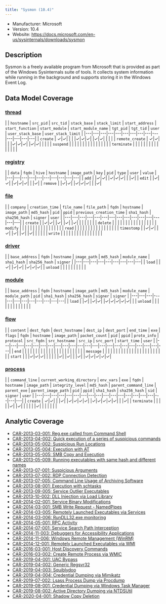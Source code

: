 ```yaml
---
title: "Sysmon (10.4)"
---
```


- Manufacturer: Microsoft
- Version: 10.4
- Website: https://docs.microsoft.com/en-us/sysinternals/downloads/sysmon


## Description
Sysmon is a freely available program from Microsoft that is provided as part of the Windows Sysinternals suite of tools. It collects system information while running in the background and supports storing it in the Windows Event Log.



## Data Model Coverage

### [thread](../data_model/thread)

| | `hostname` | `src_pid` | `src_tid` | `stack_base` | `stack_limit` | `start_address` | `start_function` | `start_module` | `start_module_name` | `tgt_pid` | `tgt_tid` | `user` | `user_stack_base` | `user_stack_limit` |
|---|---|---|---|---|---|---|---|---|---|---|---|---|---|
| `create` | ✓|✓| | | |✓|✓|✓| |✓|✓| | | |
| `remote_create` | ✓|✓| | | |✓|✓|✓| |✓|✓| | | |
| `suspend` |  | | | | | | | | | | | | | |
| `terminate` |  | | | | | | | | | | | | | |

### [registry](../data_model/registry)

| | `data` | `fqdn` | `hive` | `hostname` | `image_path` | `key` | `pid` | `type` | `user` | `value` |
|---|---|---|---|---|---|---|---|---|---|
| `add` |  |✓|✓| |✓|✓|✓| | |✓|
| `edit` |  |✓|✓| |✓|✓|✓| | |✓|
| `remove` |  |✓|✓| |✓|✓|✓| | |✓|

### [file](../data_model/file)

| | `company` | `creation_time` | `file_name` | `file_path` | `fqdn` | `hostname` | `image_path` | `md5_hash` | `pid` | `ppid` | `previous_creation_time` | `sha1_hash` | `sha256_hash` | `signer` | `user` |
|---|---|---|---|---|---|---|---|---|---|---|---|---|---|---|
| `create` |  |✓|✓| |✓| |✓| |✓| | | | | | |
| `delete` |  | | | | | | | | | | | | | | |
| `modify` |  | | | | | | | | | | | | | | |
| `read` |  | | | | | | | | | | | | | | |
| `timestomp` |  |✓|✓| |✓| |✓| |✓| |✓| | | | |
| `write` |  | | | | | | | | | | | | | | |

### [driver](../data_model/driver)

| | `base_address` | `fqdn` | `hostname` | `image_path` | `md5_hash` | `module_name` | `sha1_hash` | `sha256_hash` | `signer` |
|---|---|---|---|---|---|---|---|---|
| `load` |  |✓| |✓|✓| |✓|✓|✓|
| `unload` |  | | | | | | | | |

### [module](../data_model/module)

| | `base_address` | `fqdn` | `hostname` | `image_path` | `md5_hash` | `module_name` | `module_path` | `pid` | `sha1_hash` | `sha256_hash` | `signer` | `signer` |
|---|---|---|---|---|---|---|---|---|---|---|---|
| `load` |  |✓| |✓|✓| |✓|✓|✓|✓|✓| |
| `unload` |  | | | | | | | | | | | |

### [flow](../data_model/flow)

| | `content` | `dest_fqdn` | `dest_hostname` | `dest_ip` | `dest_port` | `end_time` | `exe` | `flags` | `fqdn` | `hostname` | `image_path` | `packet_count` | `pid` | `ppid` | `proto_info` | `protocol` | `src_fqdn` | `src_hostname` | `src_ip` | `src_port` | `start_time` | `user` |
|---|---|---|---|---|---|---|---|---|---|---|---|---|---|---|---|---|---|---|---|---|---|
| `end` |  | | | | | | | | | | | | | | | | | | | | | |
| `message` |  | | | | | | | | | | | | | | | | | | | | | |
| `start` |  | |✓|✓|✓| | | | | |✓| |✓| | |✓| |✓|✓|✓|✓|✓|

### [process](../data_model/process)

| | `command_line` | `current_working_directory` | `env_vars` | `exe` | `fqdn` | `hostname` | `image_path` | `integrity_level` | `md5_hash` | `parent_command_line` | `parent_exe` | `parent_image_path` | `pid` | `ppid` | `sha1_hash` | `sha256_hash` | `sid` | `signer` | `user` |
|---|---|---|---|---|---|---|---|---|---|---|---|---|---|---|---|---|---|---|
| `create` | ✓|✓| | |✓| |✓|✓|✓|✓| |✓|✓|✓|✓|✓| | |✓|
| `terminate` |  | | | |✓| |✓| | | | | |✓| | | | | | |




## Analytic Coverage

 - [CAR-2013-03-001: Reg.exe called from Command Shell](../analytics/CAR-2013-03-001)
 - [CAR-2013-04-002: Quick execution of a series of suspicious commands](../analytics/CAR-2013-04-002)
 - [CAR-2013-05-002: Suspicious Run Locations](../analytics/CAR-2013-05-002)
 - [CAR-2013-05-004: Execution with AT](../analytics/CAR-2013-05-004)
 - [CAR-2013-05-005: SMB Copy and Execution](../analytics/CAR-2013-05-005)
 - [CAR-2013-05-009: Running executables with same hash and different names](../analytics/CAR-2013-05-009)
 - [CAR-2013-07-001: Suspicious Arguments](../analytics/CAR-2013-07-001)
 - [CAR-2013-07-002: RDP Connection Detection](../analytics/CAR-2013-07-002)
 - [CAR-2013-07-005: Command Line Usage of Archiving Software](../analytics/CAR-2013-07-005)
 - [CAR-2013-08-001: Execution with schtasks](../analytics/CAR-2013-08-001)
 - [CAR-2013-09-005: Service Outlier Executables](../analytics/CAR-2013-09-005)
 - [CAR-2013-10-002: DLL Injection via Load Library](../analytics/CAR-2013-10-002)
 - [CAR-2014-02-001: Service Binary Modifications](../analytics/CAR-2014-02-001)
 - [CAR-2014-03-001: SMB Write Request - NamedPipes](../analytics/CAR-2014-03-001)
 - [CAR-2014-03-005: Remotely Launched Executables via Services](../analytics/CAR-2014-03-005)
 - [CAR-2014-03-006: RunDLL32.exe monitoring](../analytics/CAR-2014-03-006)
 - [CAR-2014-05-001: RPC Activity](../analytics/CAR-2014-05-001)
 - [CAR-2014-07-001: Service Search Path Interception](../analytics/CAR-2014-07-001)
 - [CAR-2014-11-003: Debuggers for Accessibility Applications](../analytics/CAR-2014-11-003)
 - [CAR-2014-11-006: Windows Remote Management (WinRM)](../analytics/CAR-2014-11-006)
 - [CAR-2014-12-001: Remotely Launched Executables via WMI](../analytics/CAR-2014-12-001)
 - [CAR-2016-03-001: Host Discovery Commands](../analytics/CAR-2016-03-001)
 - [CAR-2016-03-002: Create Remote Process via WMIC](../analytics/CAR-2016-03-002)
 - [CAR-2019-04-001: UAC Bypass](../analytics/CAR-2019-04-001)
 - [CAR-2019-04-002: Generic Regsvr32](../analytics/CAR-2019-04-002)
 - [CAR-2019-04-003: Squiblydoo](../analytics/CAR-2019-04-003)
 - [CAR-2019-04-004: Credential Dumping via Mimikatz](../analytics/CAR-2019-04-004)
 - [CAR-2019-07-002: Lsass Process Dump via Procdump](../analytics/CAR-2019-07-002)
 - [CAR-2019-08-001: Credential Dumping via Windows Task Manager](../analytics/CAR-2019-08-001)
 - [CAR-2019-08-002: Active Directory Dumping via NTDSUtil](../analytics/CAR-2019-08-002)
 - [CAR-2020-04-001: Shadow Copy Deletion](../analytics/CAR-2020-04-001)
